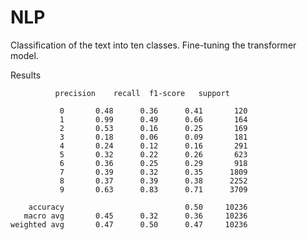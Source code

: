 # NLP
Classification of the text into ten classes. Fine-tuning the transformer model.


Results

              precision    recall  f1-score   support

               0       0.48      0.36      0.41       120
               1       0.99      0.49      0.66       164
               2       0.53      0.16      0.25       169
               3       0.18      0.06      0.09       181
               4       0.24      0.12      0.16       291
               5       0.32      0.22      0.26       623
               6       0.36      0.25      0.29       918
               7       0.39      0.32      0.35      1809
               8       0.37      0.39      0.38      2252
               9       0.63      0.83      0.71      3709

        accuracy                           0.50     10236
       macro avg       0.45      0.32      0.36     10236
    weighted avg       0.47      0.50      0.47     10236

